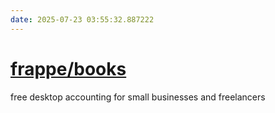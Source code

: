 ```yaml
---
date: 2025-07-23 03:55:32.887222
---
```


# [frappe/books](https://github.com/frappe/books)

free desktop accounting for small businesses and freelancers